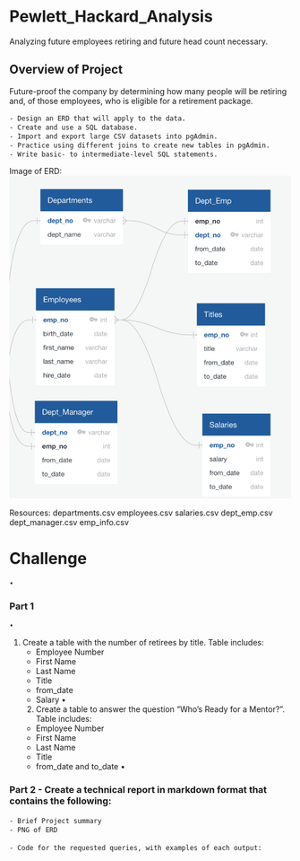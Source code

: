 # Pewlett_Hackard_Analysis
Analyzing future employees retiring and future head count necessary.

## Overview of Project
Future-proof the company by determining how many people will be retiring and, of those employees, who is eligible for a retirement package.

	- Design an ERD that will apply to the data.
	- Create and use a SQL database.
	- Import and export large CSV datasets into pgAdmin.
	- Practice using different joins to create new tables in pgAdmin.
	- Write basic- to intermediate-level SQL statements.

Image of ERD:
![alt text](https://github.com/Al-Huneidi/Pewlett_Hackard_Analysis/blob/master/EmployeeDB.png)

Resources:
departments.csv
employees.csv
salaries.csv
dept_emp.csv
dept_manager.csv
emp_info.csv


# Challenge
	•	
### Part 1
	•	
1. Create a table with the number of retirees by title.
Table includes:
	- Employee Number
	- First Name
	- Last Name
	- Title
	- from_date
	- Salary
	•	
	2. Create a table to answer the question “Who’s Ready for a Mentor?”.
	Table includes:
	- Employee Number
	- First Name
	- Last Name
	- Title
	- from_date and to_date
	•	
### Part 2 - Create a technical report in markdown format that contains the following:
	- Brief Project summary
	- PNG of ERD

	- Code for the requested queries, with examples of each output:

